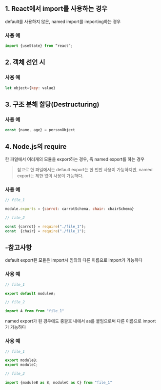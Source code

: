 ## 1. React에서 import를 사용하는 경우

default를 사용하지 않은, named import를 importing하는 경우

### 사용 예

```jsx
import {useState} from “react”;
```

## 2. 객체 선언 시

### 사용 예

```jsx
let object={key: value}
```

## 3. 구조 분해 할당(Destructuring)

### 사용 예

```jsx
const {name, age} = personObject
```

## 4. Node.js의 require

한 파일에서 여러개의 모듈을 export하는 경우, 즉 named export를 하는 경우

> 참고로 한 파일에서는 default export는 한 번만 사용이 가능하지만, named export는 제한 없이 사용이 가능하다.
> 

### 사용 예

```jsx
// file_1

module.exports = {carrot: carrotSchema, chair: chairSchema}
```

```jsx
// file_2

const {carrot} = require("./file_1");
const  {chair} = require("./file_1");
```

## -참고사항

default export된 모듈은 import시 임의의 다른 이름으로 import가 가능하다

### 사용 예

```jsx
// file_1

export default moduleA;
```

```jsx
// file_2

import A from from "file_1"
```

named export가 된 경우에도 중괄호 내에서 as를 붙임으로써 다른 이름으로 import가 가능하다

### 사용 예

```jsx
// file_1

export moduleB;
export moduleC;
```

```jsx
// file_2

import {moduleB as B, moduleC as C} from "file_1"
```
